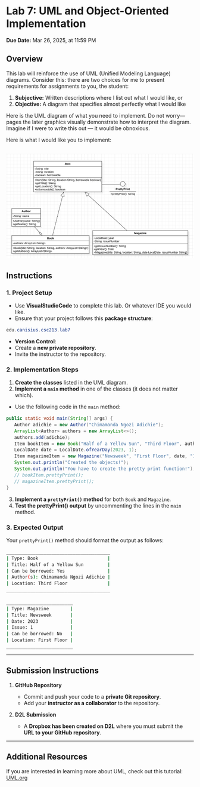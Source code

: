 # Lab 7: UML and Object-Oriented Implementation  

**Due Date:** Mar 26, 2025, at 11:59 PM  

## Overview  

This lab will reinforce the use of UML (Unified Modeling Language) diagrams. Consider this: there are two choices for me to present requirements for assignments to you, the student:  

1. **Subjective:** Written descriptions where I list out what I would like, or  
2. **Objective:** A diagram that specifies almost perfectly what I would like  

Here is the UML diagram of what you need to implement. Do not worry—pages the later graphics visually demonstrate how to interpret the diagram. Imagine if I were to write this out — it would be obnoxious.  

Here is what I would like you to implement:  

![](Picture1.png)
---

## Instructions  

### 1. Project Setup  

- Use **VisualStudioCode** to complete this lab. Or whatever IDE you would like.  
- Ensure that your project follows this **package structure**:  

```Java
edu.canisius.csc213.lab7
```
- **Version Control**:  
- Create a **new private repository**.  
- Invite the instructor to the repository.  

### 2. Implementation Steps  

1. **Create the classes** listed in the UML diagram.  
2. **Implement a `main` method** in one of the classes (it does not matter which).  
 - Use the following code in the `main` method:  

  ```java
  public static void main(String[] args) {
     Author adichie = new Author("Chimamanda Ngozi Adichie");
     ArrayList<Author> authors = new ArrayList<>();
     authors.add(adichie);
     Item bookItem = new Book("Half of a Yellow Sun", "Third Floor", authors);
     LocalDate date = LocalDate.ofYearDay(2023, 1);
     Item magazineItem = new Magazine("Newsweek", "First Floor", date, "1");
     System.out.println("Created the objects!");
     System.out.println("You have to create the pretty print function!");
     // bookItem.prettyPrint();
     // magazineItem.prettyPrint();
  }
  ```

3. **Implement a `prettyPrint()` method** for both `Book` and `Magazine`.  
4. **Test the prettyPrint() output** by uncommenting the lines in the `main` method.  

### 3. Expected Output  

Your `prettyPrint()` method should format the output as follows:  

```bash
_______________________________________
| Type: Book                          | 
| Title: Half of a Yellow Sun         | 
| Can be borrowed: Yes                | 
| Author(s): Chimamanda Ngozi Adichie | 
| Location: Third Floor               |
_______________________________________

_________________________
| Type: Magazine        | 
| Title: Newsweek       | 
| Date: 2023            | 
| Issue: 1              | 
| Can be borrowed: No   | 
| Location: First Floor |
_________________________
```

---

## Submission Instructions  

1. **GitHub Repository**  
   - Commit and push your code to a **private Git repository**.  
   - Add your **instructor as a collaborator** to the repository.  

2. **D2L Submission**  
   - A **Dropbox has been created on D2L** where you must submit the **URL to your GitHub repository**.  

---

## Additional Resources  


If you are interested in learning more about UML, check out this tutorial: [UML.org](https://www.uml.org)  
